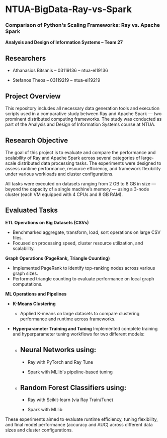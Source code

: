 # **NTUA-BigData-Ray-vs-Spark**

### **Comparison of Python's Scaling Frameworks: Ray vs. Apache Spark**

**Analysis and Design of Information Systems – Team 27**

## Researchers
- Athanasios Bitsanis – 03119136 – ntua-el19136

- Stefanos Theos – 03119219 – ntua-el19219

## **Project Overview**

This repository includes all necessary data generation tools and execution scripts used in a comparative study between Ray and Apache Spark — two prominent distributed computing frameworks. The study was conducted as part of the Analysis and Design of Information Systems course at NTUA.

## **Research Objective**

The goal of this project is to evaluate and compare the performance and scalability of Ray and Apache Spark across several categories of large-scale distributed data processing tasks. The experiments were designed to assess runtime performance, resource efficiency, and framework flexibility under various workloads and cluster configurations.

All tasks were executed on datasets ranging from 2 GB to 8 GB in size — beyond the capacity of a single machine’s memory — using a 3-node cluster (each VM equipped with 4 CPUs and 8 GB RAM).

## **Evaluated Tasks**

**ETL Operations on Big Datasets (CSVs)**
- Benchmarked aggregate, transform, load, sort operations on large CSV files.
- Focused on processing speed, cluster resource utilization, and scalability.

**Graph Operations (PageRank, Triangle Counting)**
- Implemented PageRank to identify top-ranking nodes across various graph sizes.
- Performed triangle counting to evaluate performance on local graph computations.

**ML Operations and Pipelines**
- **K-Means Clustering**
  - Applied K-means on large datasets to compare clustering performance and runtime across frameworks.

- **Hyperparameter Training and Tuning**
Implemented complete training and hyperparameter tuning workflows for two different models:

  - ## Neural Networks using:

    - Ray with PyTorch and Ray Tune

    - Spark with MLlib's pipeline-based tuning

  - ## Random Forest Classifiers using:

    - Ray with Scikit-learn (via Ray Train/Tune)

    - Spark with MLlib

These experiments aimed to evaluate runtime efficiency, tuning flexibility, and final model performance (accuracy and AUC) across different data sizes and cluster configurations.
